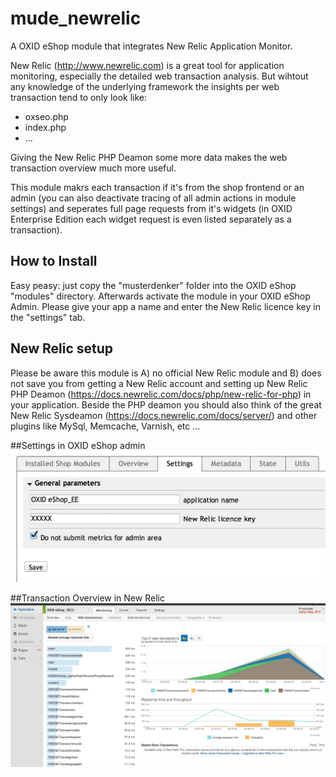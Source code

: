 mude_newrelic
=============

A OXID eShop module that integrates New Relic Application Monitor.

New Relic (http://www.newrelic.com) is a great tool for application monitoring, especially the detailed web transaction analysis. But wihtout any knowledge of the underlying framework the insights per web transaction tend to only look like:

 * oxseo.php
 * index.php
 * ...

Giving the New Relic PHP Deamon some more data makes the web transaction overview much more useful.

This module makrs each transaction if it's from the shop frontend or an admin (you can also deactivate tracing of all admin actions in module settings) and seperates full page requests from it's widgets (in OXID Enterprise Edition each widget request is even listed separately as a transaction). 

## How to Install

Easy peasy: just copy the "musterdenker" folder into the OXID eShop "modules" directory. Afterwards activate the module in your OXID eShop Admin. Please give your app a name and enter the New Relic licence key in the "settings" tab.

## New Relic setup

Please be aware this module is A) no official New Relic module and B) does not save you from getting a New Relic account and setting up New Relic PHP Deamon (https://docs.newrelic.com/docs/php/new-relic-for-php) in your application. Beside the PHP deamon you should also think of the great New Relic Sysdeamon (https://docs.newrelic.com/docs/server/) and other plugins like MySql, Memcache, Varnish, etc ...

##Settings in OXID eShop admin
![admin-settings](/admin-settings.jpg "admin-settings")

##Transaction Overview in New Relic
![newrelic-screenshot](/newrelic-screenshot.jpg "newrelic-screenshot")
